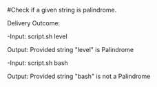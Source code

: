 #Check if a given string is palindrome.

Delivery Outcome:

-Input: script.sh level

 Output: Provided string "level" is Palindrome

-Input: script.sh bash

 Output: Provided string "bash" is not a Palindrome
